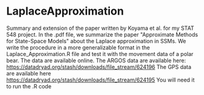 # LaplaceApproximation
Summary and extension of the paper written by Koyama et al. for my STAT 548 project.
In the .pdf file, we summarize the paper "Approximate Methods for State-Space Models" about the Laplace approximation in SSMs. We write the procedure in a more generalizable format in the Laplace_Approximation.R file and test it with the movement data of a polar bear. The data are available online.
The ARGOS data are available here: https://datadryad.org/stash/downloads/file_stream/624196
The GPS data are available here https://datadryad.org/stash/downloads/file_stream/624195
You will need it to run the .R code
